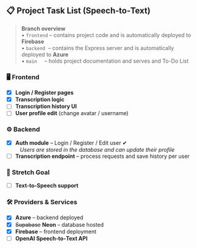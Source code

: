 ## 📋 Project Task List (Speech‑to‑Text)

> **Branch overview**  
> • `frontend` – contains project code and is automatically deployed to **Firebase**  
> • `backend`  – contains the Express server and is automatically deployed to **Azure**  
> • `main`     – holds project documentation and serves and To-Do List

### 🖥️ Frontend
- [x] **Login / Register pages**
- [x] **Transcription logic**
- [ ] **Transcription history UI**
- [ ] **User profile edit** (change avatar / username)

### ⚙️ Backend
- [x] **Auth module** – Login / Register / Edit user ✔︎  
  &nbsp;&nbsp;&nbsp;_Users are stored in the database and can update their profile_  
- [ ] **Transcription endpoint** – process requests and save history per user

### 🚀 Stretch Goal
- [ ] **Text‑to‑Speech support**

### 🛠️ Providers & Services
- [x] **Azure** – backend deployed  
- [x] ~~Supabase~~ **Neon** – database hosted  
- [x] **Firebase** – frontend deployment  
- [ ] **OpenAI Speech‑to‑Text API**
